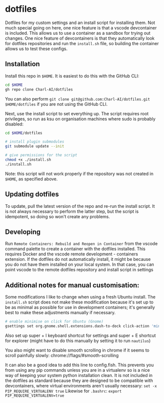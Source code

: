 # dotfiles

Dotfiles for my custom settings and an install script for installing them. Not much special going on here,
one nice feature is that a vscode devcontainer is included. This allows us to use a container as a sandbox for
trying out changes. One nice feature of devcontainers is that they automatically look for dotfiles repositories
and run the `install.sh` file, so building the container allows us to test these configs.

## Installation

Install this repo in `$HOME`. It is easiest to do this with the GitHub CLI:
```bash
cd $HOME
gh repo clone Charl-AI/dotfiles
```
You can also perform `git clone git@github.com:Charl-AI/dotfiles.git $HOME/dotfiles` if you are not using the GitHub CLI.

Next, use the install script to set everything up. The script requires root privileges, so run as ksu on organisation machines where sudo is probably disabled:
```bash
cd $HOME/dotfiles

# install plugin submodules
git submodule update --init

# give permissions for the script
chmod +x ./install.sh
./install.sh
```
Note: this script will not work properly if the repository was not created in `$HOME`, as specified above.

## Updating dotfiles

To update, pull the latest version of the repo and re-run the install script. It is not always necessary to perform the latter step, but the script is idempotent, so doing so won't create any problems.

## Developing

Run `Remote Containers: Rebuild and Reopen in Container` from the vscode command palette to create a container with the dotfiles installed.
This requires Docker and the vscode remote development - containers extension. If the dotfiles do not automatically install, it might be
because you do not have them installed on your local system. In that case, you can point vscode to the remote dotfiles repository and install script in settings

## Additional notes for manual customisation:

Some modifications I like to change when using a fresh Ubuntu install. The `install.sh` script does not make these modification because it's set up to be as minimal as possible for use in development containers; it's generally best to make these adjustments manually if necessary.
```bash
# enable minimise on click for Ubuntu (Gnome)
gsettings set org.gnome.shell.extensions.dash-to-dock click-action 'minimize'
```

Also set up super + I keyboard shortcut for settings and super + E shortcut for explorer (might have to do this manually by setting it to run ```nautilus```)

You also might want to disable smooth scrolling in chrome if it seems to scroll painfully slowly:
chrome://flags/#smooth-scrolling

It can also be a good idea to add this line to config.fish. This prevents you from using any pip commands unless you are in a virtualenv so is a nice way of keeping your system python installation clean. It is not included in the dotfiles as standard because they are designed to be compatible with devcontainers, where virtual environments aren't usually necessary:
```set -x PIP_REQUIRE_VIRTUALENV true```
Likewise for `.bashrc`:
```export PIP_REQUIRE_VIRTUALENV=true```
